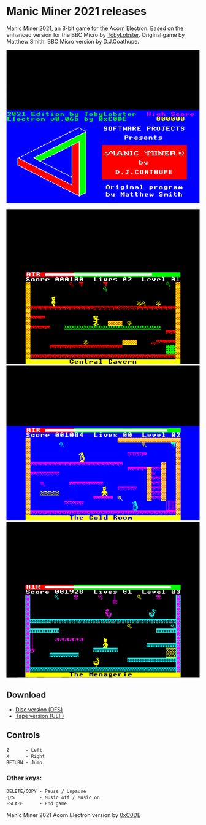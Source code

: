 # Manic Miner 2021 releases

Manic Miner 2021, an 8-bit game for the Acorn Electron.
Based on the enhanced version for the BBC Micro by [TobyLobster](https://github.com/TobyLobster/ManicMiner2021).
Original game by Matthew Smith. BBC Micro version by D.J.Coathupe.

![Manic Miner 2021 Intro Screen](https://github.com/0xC0DE6502/manic-miner-2021-releases/blob/main/res/intro-screen.png?raw=true)

![Manic Miner 2021 Screenshot 1](https://github.com/0xC0DE6502/manic-miner-2021-releases/blob/main/res/screenshot1.png?raw=true)
![Manic Miner 2021 Screenshot 2](https://github.com/0xC0DE6502/manic-miner-2021-releases/blob/main/res/screenshot2.png?raw=true)
![Manic Miner 2021 Screenshot 3](https://github.com/0xC0DE6502/manic-miner-2021-releases/blob/main/res/screenshot3.png?raw=true)

## Download
* [Disc version (DFS)](https://github.com/0xC0DE6502/manic-miner-2021-releases/blob/main/ManicMiner2021-0.06b.ssd)
* [Tape version (UEF)](https://github.com/0xC0DE6502/manic-miner-2021-releases/blob/main/ManicMiner2021-0.06b.uef)

## Controls

```
Z      - Left
X      - Right
RETURN - Jump
```

### Other keys:

```
DELETE/COPY - Pause / Unpause
Q/S         - Music off / Music on
ESCAPE      - End game
```

Manic Miner 2021 Acorn Electron version by [0xC0DE](https://twitter.com/0xC0DE6502)

